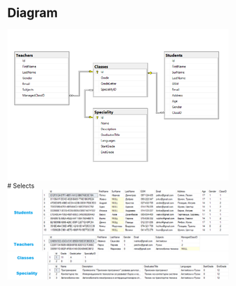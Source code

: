 # Diagram
<img src="Diagram.png">
# Selects
<img src="SelectStudentsAndTeachers.png">
<img src="SelectClassesAndSpeciality.png">

